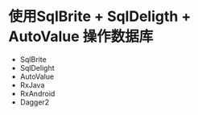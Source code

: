 # 使用SqlBrite + SqlDeligth + AutoValue 操作数据库

- SqlBrite
- SqlDelight
- AutoValue
- RxJava
- RxAndroid
- Dagger2